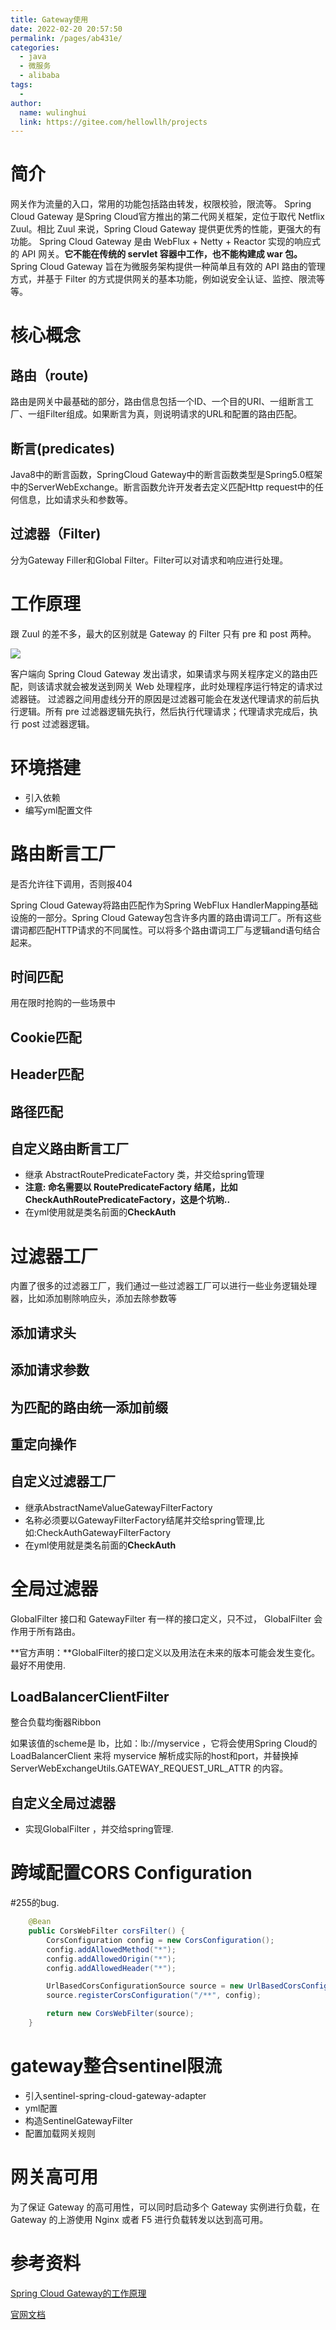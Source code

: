 ```yaml
---
title: Gateway使用
date: 2022-02-20 20:57:50
permalink: /pages/ab431e/
categories:
  - java
  - 微服务
  - alibaba
tags:
  - 
author: 
  name: wulinghui
  link: https://gitee.com/hellowllh/projects
---
```

# 简介

网关作为流量的入口，常用的功能包括路由转发，权限校验，限流等。
Spring Cloud Gateway 是Spring Cloud官方推出的第二代网关框架，定位于取代 Netflix Zuul。相比 Zuul 来说，Spring Cloud Gateway 提供更优秀的性能，更强大的有功能。
Spring Cloud Gateway 是由 WebFlux + Netty + Reactor 实现的响应式的 API 网关。**它不能在传统的 servlet 容器中工作，也不能构建成 war 包。**
Spring Cloud Gateway 旨在为微服务架构提供一种简单且有效的 API 路由的管理方式，并基于 Filter 的方式提供网关的基本功能，例如说安全认证、监控、限流等等。



# 核心概念

## 路由（route) 

路由是网关中最基础的部分，路由信息包括一个ID、一个目的URI、一组断言工厂、一组Filter组成。如果断言为真，则说明请求的URL和配置的路由匹配。

## 断言(predicates) 

Java8中的断言函数，SpringCloud Gateway中的断言函数类型是Spring5.0框架中的ServerWebExchange。断言函数允许开发者去定义匹配Http request中的任何信息，比如请求头和参数等。

## 过滤器（Filter) 

分为Gateway FilIer和Global Filter。Filter可以对请求和响应进行处理。



# 工作原理

跟 Zuul 的差不多，最大的区别就是 Gateway 的 Filter 只有 pre 和 post 两种。

![](https://img-blog.csdnimg.cn/20190703211815129.png?x-oss-process=image/watermark,type_ZmFuZ3poZW5naGVpdGk,shadow_10,text_aHR0cHM6Ly9ibG9nLmNzZG4ubmV0L3RocXR6cQ==,size_16,color_FFFFFF,t_70)

客户端向 Spring Cloud Gateway 发出请求，如果请求与网关程序定义的路由匹配，则该请求就会被发送到网关 Web 处理程序，此时处理程序运行特定的请求过滤器链。
过滤器之间用虚线分开的原因是过滤器可能会在发送代理请求的前后执行逻辑。所有 pre 过滤器逻辑先执行，然后执行代理请求；代理请求完成后，执行 post 过滤器逻辑。



# 环境搭建

-  引入依赖
- 编写yml配置文件



# 路由断言工厂

是否允许往下调用，否则报404

Spring Cloud Gateway将路由匹配作为Spring WebFlux HandlerMapping基础设施的一部分。Spring Cloud Gateway包含许多内置的路由谓词工厂。所有这些谓词都匹配HTTP请求的不同属性。可以将多个路由谓词工厂与逻辑and语句结合起来。

## 时间匹配

用在限时抢购的一些场景中

## Cookie匹配

## Header匹配

## 路径匹配

## 自定义路由断言工厂

- 继承 AbstractRoutePredicateFactory 类，并交给spring管理
- **注意: 命名需要以 RoutePredicateFactory 结尾，比如CheckAuthRoutePredicateFactory，这是个坑哟..**
- 在yml使用就是类名前面的**CheckAuth**



# 过滤器工厂

内置了很多的过滤器工厂，我们通过一些过滤器工厂可以进行一些业务逻辑处理器，比如添加剔除响应头，添加去除参数等

## 添加请求头

## 添加请求参数

## 为匹配的路由统一添加前缀

## 重定向操作

## 自定义过滤器工厂

- 继承AbstractNameValueGatewayFilterFactory
- 名称必须要以GatewayFilterFactory结尾并交给spring管理,比如:CheckAuthGatewayFilterFactory
- 在yml使用就是类名前面的**CheckAuth**

# 全局过滤器

GlobalFilter 接口和 GatewayFilter 有一样的接口定义，只不过， GlobalFilter 会作用于所有路由。

**官方声明：**GlobalFilter的接口定义以及用法在未来的版本可能会发生变化。最好不用使用.

## LoadBalancerClientFilter

整合负载均衡器Ribbon

如果该值的scheme是 lb，比如：lb://myservice ，它将会使用Spring Cloud的LoadBalancerClient 来将 myservice 解析成实际的host和port，并替换掉 ServerWebExchangeUtils.GATEWAY_REQUEST_URL_ATTR 的内容。

## 自定义全局过滤器

- 实现GlobalFilter ，并交给spring管理.

# 跨域配置CORS Configuration

#255的bug.

```java
	@Bean
    public CorsWebFilter corsFilter() {
        CorsConfiguration config = new CorsConfiguration();
        config.addAllowedMethod("*");
        config.addAllowedOrigin("*");
        config.addAllowedHeader("*");

        UrlBasedCorsConfigurationSource source = new UrlBasedCorsConfigurationSource(new PathPatternParser());
        source.registerCorsConfiguration("/**", config);

        return new CorsWebFilter(source);
    }
```





# gateway整合sentinel限流

- 引入sentinel-spring-cloud-gateway-adapter
- yml配置
- 构造SentinelGatewayFilter
- 配置加载网关规则



# 网关高可用

为了保证 Gateway 的高可用性，可以同时启动多个 Gateway 实例进行负载，在 Gateway 的上游使用 Nginx 或者 F5 进行负载转发以达到高可用。

# 参考资料

[Spring Cloud Gateway的工作原理](https://blog.csdn.net/thqtzq/article/details/94590287)

[官网文档](https://docs.spring.io/spring-cloud-gateway/docs/current/reference/html)

